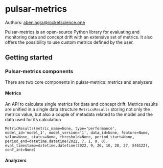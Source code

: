# pulsar-metrics

Authors: abenlagra@rocketscience.one

Pulsar-metrics is an open-source Python library for evaluating and monitoring data and concept drift with an extensive set of metrics. It also offers the possibility to use custom metrics defined by the user.

## Getting started

### Pulsar-metrics components

There are two core components in pulsar-metrics: metrics and analyzers

#### Metrics
An API to calculate single metrics for data and concept drift. Metrics results are unified in a single data structure `MetricsResults` storing not only the metrics value, but also a couple of metadata related to the model and the data used for its calculation

```
MetricResults(metric_name=None, type='performance', model_id='model_1', model_version='1', data_id=None, feature=None, value=None, status=None, threshold=None, period_start=None, period_end=datetime.datetime(2022, 7, 1, 0, 0), eval_timestamp=datetime.datetime(2022, 9, 26, 10, 28, 27, 846122), conf_int=None)
```
#### Analyzers
